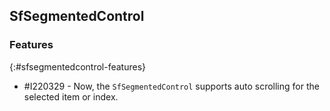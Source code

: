## SfSegmentedControl

### Features
{:#sfsegmentedcontrol-features}

* \#I220329 - Now, the `SfSegmentedControl` supports auto scrolling for the selected item or index.